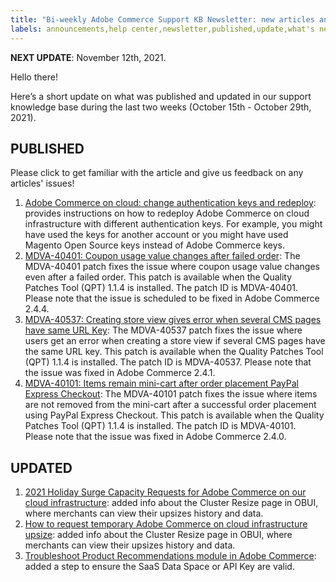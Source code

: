 ```yaml
---
title: "Bi-weekly Adobe Commerce Support KB Newsletter: new articles and updates"
labels: announcements,help center,newsletter,published,update,what's new,Magento,Adobe Commerce,cloud infrastructure,on-premises
---
```


 **NEXT UPDATE**: November 12th, 2021.

Hello there!

Here’s a short update on what was published and updated in our support knowledge base during the last two weeks (October 15th - October 29th, 2021).


## PUBLISHED

Please click to get familiar with the article and give us feedback on any articles' issues!

1. [Adobe Commerce on cloud: change authentication keys and redeploy](https://support.magento.com/hc/en-us/articles/4411647469965): provides instructions on how to redeploy Adobe Commerce on cloud infrastructure with different authentication keys. For example, you might have used the keys for another account or you might have used Magento Open Source keys instead of Adobe Commerce keys.
1. [MDVA-40401: Coupon usage value changes after failed order](https://support.magento.com/hc/en-us/articles/4412173869581): The MDVA-40401 patch fixes the issue where coupon usage value changes even after a failed order. This patch is available when the Quality Patches Tool (QPT) 1.1.4 is installed. The patch ID is MDVA-40401. Please note that the issue is scheduled to be fixed in Adobe Commerce 2.4.4.
1. [MDVA-40537: Creating store view gives error when several CMS pages have same URL Key](https://support.magento.com/hc/en-us/articles/4412182388237): The MDVA-40537 patch fixes the issue where users get an error when creating a store view if several CMS pages have the same URL key. This patch is available when the Quality Patches Tool (QPT) 1.1.4 is installed. The patch ID is MDVA-40537. Please note that the issue was fixed in Adobe Commerce 2.4.1.
1. [MDVA-40101: Items remain mini-cart after order placement PayPal Express Checkout](https://support.magento.com/hc/en-us/articles/4412173861901): The MDVA-40101 patch fixes the issue where items are not removed from the mini-cart after a successful order placement using PayPal Express Checkout. This patch is available when the Quality Patches Tool (QPT) 1.1.4 is installed. The patch ID is MDVA-40101. Please note that the issue was fixed in Adobe Commerce 2.4.0.

## UPDATED

1. [2021 Holiday Surge Capacity Requests for Adobe Commerce on our cloud infrastructure](https://support.magento.com/hc/en-us/articles/360049580912-2021-Holiday-Surge-Capacity-Requests-for-Adobe-Commerce-on-our-cloud-infrastructure): added info about the Cluster Resize page in OBUI,  where merchants can view their upsizes history and data.
1. [How to request temporary Adobe Commerce on cloud infrastructure upsize](https://support.magento.com/hc/en-us/articles/360041138511):  added info about the Cluster Resize page in OBUI,  where merchants can view their upsizes history and data.
1. [Troubleshoot Product Recommendations module in Adobe Commerce](https://support.magento.com/hc/en-us/articles/360042224851): added a step to ensure the SaaS Data Space or API Key are valid.
